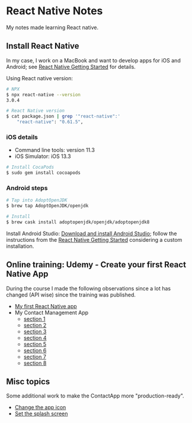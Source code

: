 # React Native Notes

 My notes made learning React native.

## Install React Native

In my case, I work on a MacBook and want to develop apps for iOS and Android; see [React Native Getting Started](https://facebook.github.io/react-native/docs/getting-started) for details.

Using React native version:

~~~bash
# NPX
$ npx react-native --version  
3.0.4

# React Native version
$ cat package.json | grep '"react-native":'
    "react-native": "0.61.5",
~~~

### iOS details

* Command line tools: version 11.3
* iOS Simulator: iOS 13.3

~~~bash
# Install CocaPods
$ sudo gem install cocoapods
~~~

### Android steps

~~~bash
# Tap into AdoptOpenJDK
$ brew tap AdoptOpenJDK/openjdk

# Install
$ brew cask install adoptopenjdk/openjdk/adoptopenjdk8
~~~

Install Android Studio: [Download and install Android Studio](https://developer.android.com/studio/index.html); follow the instructions from the [React Native Getting Started](https://facebook.github.io/react-native/docs/getting-started) considering a custom installation.

## Online training: Udemy - Create your first React Native App

During the course I made the following observations since a lot has changed (API wise) since the training was published.

* [My first React Native app](./MyApp.md)
* My Contact Management App
  * [section 1](./ContactApp-1.md)
  * [section 2](./ContactApp-2.md)
  * [section 3](./ContactApp-3.md)
  * [section 4](./ContactApp-4.md)
  * [section 5](./ContactApp-5.md)
  * [section 6](./ContactApp-6.md)
  * [section 7](./ContactApp-7.md)
  * [section 8](./ContactApp-8.md)

## Misc topics

Some additional work to make the ContactApp more "production-ready".

* [Change the app icon](./SetAppIcon.md)
* [Set the splash screen](./SetSplashScreen.md)
